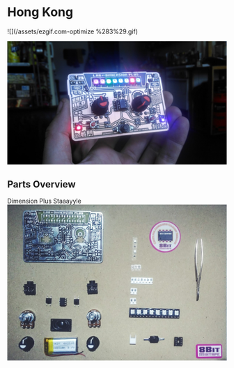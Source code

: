 # Hong Kong

![](/assets/ezgif.com-optimize %283%29.gif)

![](/assets/mixtape_LabDPlus_03.jpg)

## Parts Overview

Dimension Plus Staaayyle![](/assets/Parts_overview_dimensionplus_style.jpg)




